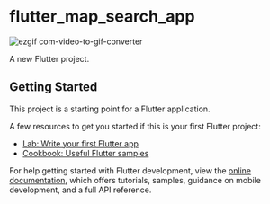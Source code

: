 # flutter_map_search_app

![ezgif com-video-to-gif-converter](https://github.com/user-attachments/assets/de764387-988e-4d93-823c-9a04b7cd3271)

A new Flutter project.

## Getting Started

This project is a starting point for a Flutter application.

A few resources to get you started if this is your first Flutter project:

- [Lab: Write your first Flutter app](https://docs.flutter.dev/get-started/codelab)
- [Cookbook: Useful Flutter samples](https://docs.flutter.dev/cookbook)

For help getting started with Flutter development, view the
[online documentation](https://docs.flutter.dev/), which offers tutorials,
samples, guidance on mobile development, and a full API reference.
